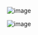 ![image](https://github.com/user-attachments/assets/879fb8f7-e0f5-4466-b522-1cbc7e9745a6)

![image](https://github.com/user-attachments/assets/5a94a49d-eba7-49fb-bb63-e027c51a7d14)
